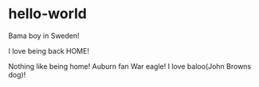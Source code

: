 # hello-world
Bama boy in Sweden!

I love being back HOME!

Nothing like being home!
Auburn fan War eagle!
I love baloo(John Browns dog)!
